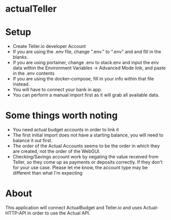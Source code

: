 # actualTeller

# Setup
- Create Teller.io developer Account
- If you are using the .env file, change ".env." to ".env" and and fill in the blanks.
- If you are using portainer, change .env to stack.env and input the env data within the Environment Variables -> Advanced Mode link, and paste in the .env contents
- If you are using the docker-compose, fill in your info within that file instead.
- You will have to connect your bank in app. 
- You can perform a manual import first as it will grab all available data.

# Some things worth noting
- You need actual budget accounts in order to link it
- The first initial import does not have a starting balance, you will need to balance it out first.
- The order of the Actual Accounts seems to be the order in which they are created, not the order of the WebGUI. 
- Checking/Savings account work by negating the value received from Teller, so they come up as payments or deposits correctly. If they don't for your use case. Please let me know, the account type may be different than what I'm expecting

# About
This application will connect ActualBudget and Teller.io and uses Actual-HTTP-API in order to use the Actual API. 